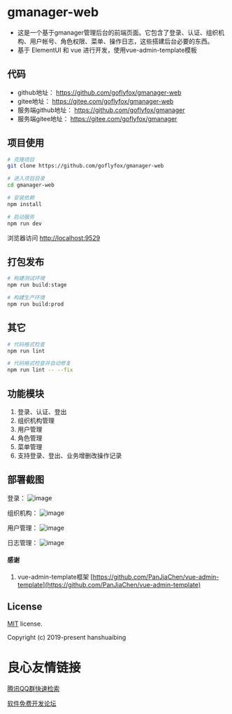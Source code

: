 # gmanager-web

* 这是一个基于gmanager管理后台的前端页面。它包含了登录、认证、组织机构、用户帐号、角色权限、菜单、操作日志，这些搭建后台必要的东西。
* 基于 ElementUI 和 vue 进行开发，使用vue-admin-template模板

## 代码
* github地址： https://github.com/goflyfox/gmanager-web
* gitee地址： https://gitee.com/goflyfox/gmanager-web
* 服务端github地址： https://github.com/goflyfox/gmanager
* 服务端gitee地址： https://gitee.com/goflyfox/gmanager

## 项目使用

```bash
# 克隆项目
git clone https://github.com/goflyfox/gmanager-web

# 进入项目目录
cd gmanager-web

# 安装依赖
npm install

# 启动服务
npm run dev
```

浏览器访问 [http://localhost:9529](http://localhost:9529)

## 打包发布

```bash
# 构建测试环境
npm run build:stage

# 构建生产环境
npm run build:prod
```

## 其它

```bash
# 代码格式检查
npm run lint

# 代码格式检查并自动修复
npm run lint -- --fix
```
## 功能模块

1. 登录、认证、登出
2. 组织机构管理
3. 用户管理
4. 角色管理
5. 菜单管理
6. 支持登录、登出、业务增删改操作记录

## 部署截图
登录：
![image](https://raw.githubusercontent.com/goflyfox/gmanager/master/deploy/image/web1.png)

组织机构：
![image](https://raw.githubusercontent.com/goflyfox/gmanager/master/deploy/image/web2.png)

用户管理：
![image](https://raw.githubusercontent.com/goflyfox/gmanager/master/deploy/image/web3.png)

日志管理：
![image](https://raw.githubusercontent.com/goflyfox/gmanager/master/deploy/image/web4.png)

#### 感谢


1. vue-admin-template框架 [https://github.com/PanJiaChen/vue-admin-template](https://github.com/PanJiaChen/vue-admin-template) 


## License

[MIT](https://github.com/goflyfox/gmanager-web) license.

Copyright (c) 2019-present hanshuaibing


 # 良心友情链接

[腾讯QQ群快速检索](http://u.720life.cn/s/8cf73f7c)

[软件免费开发论坛](http://u.720life.cn/s/bbb01dc0)
